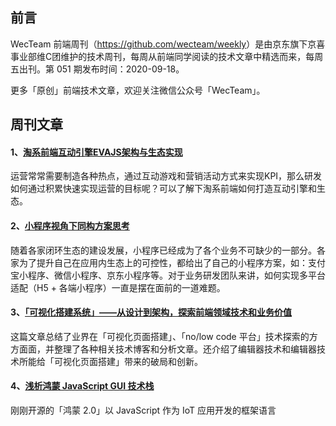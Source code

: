 ## 前言

WecTeam 前端周刊（<https://github.com/wecteam/weekly>）是由京东旗下京喜事业部维C团维护的技术周刊，每周从前端同学阅读的技术文章中精选而来，每周五出刊。第 051 期发布时间：2020-09-18。

更多「原创」前端技术文章，欢迎关注微信公众号「WecTeam」。

## 周刊文章

#### 1、[淘系前端互动引擎EVAJS架构与生态实现](https://mp.weixin.qq.com/s/MBW_WraI3BloRteINFWuwA)

运营常常需要制造各种热点，通过互动游戏和营销活动方式来实现KPI，那么研发如何通过积累快速实现运营的目标呢？可以了解下淘系前端如何打造互动引擎和生态。

#### 2、[小程序视角下同构方案思考](https://mp.weixin.qq.com/s/FuabT1-RWiZZQoq0Ul4WFg)

随着各家闭环生态的建设发展，小程序已经成为了各个业务不可缺少的一部分。各家为了提升自己在应用内生态上的可控性，都给出了自己的小程序方案，如：支付宝小程序、微信小程序、京东小程序等。对于业务研发团队来讲，如何实现多平台适配（H5 + 各端小程序）一直是摆在面前的一道难题。

#### 3、[「可视化搭建系统」——从设计到架构，探索前端领域技术和业务价值](https://zhuanlan.zhihu.com/p/164558106)

这篇文章总结了业界在「可视化页面搭建」、「no/low code 平台」技术探索的方方面面，并整理了各种相关技术博客和分析文章。还介绍了编辑器技术和编辑器技术所能给「可视化页面搭建」带来的破局和创新。

#### 4、[浅析鸿蒙 JavaScript GUI 技术栈](https://juejin.im/post/6872154561574862855)

刚刚开源的「鸿蒙 2.0」以 JavaScript 作为 IoT 应用开发的框架语言